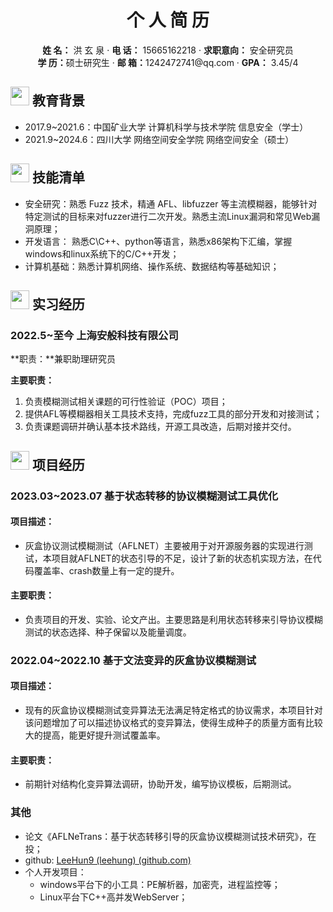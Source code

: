 <center>
     <h1>个 人 简 历</h1>
     <div>
         <span>
             <b>姓  名：</b> 洪 玄 泉  
         </span>
         ·           
         <span>
             <b>电  话：</b> 15665162218
         </span>
         ·      
         <span>
             <b>求职意向：</b> 安全研究员
         </span>
         <br>
         <span>
             <b>学  历：</b>硕士研究生
         </span>
         ·     
         <span>
             <b>邮  箱：</b>1242472741@qq.com
         </span>
         ·       
         <span>
             <b>GPA：</b> 3.45/4
         </span>
     </div>
 </center>


## <img src="assets/graduation-cap-solid.svg" width="30px"> 教育背景

- 2017.9~2021.6：中国矿业大学               计算机科学与技术学院                    信息安全（学士）
- 2021.9~2024.6：四川大学                       网络空间安全学院                            网络空间安全（硕士）

## <img src="assets/tools-solid.svg" width="30px"> 技能清单

- 安全研究：熟悉 Fuzz 技术，精通 AFL、libfuzzer 等主流模糊器，能够针对特定测试的目标来对fuzzer进行二次开发。熟悉主流Linux漏洞和常见Web漏洞原理；
- 开发语言： 熟悉C\C++、python等语言，熟悉x86架构下汇编，掌握windows和linux系统下的C/C++开发；
- 计算机基础：熟悉计算机网络、操作系统、数据结构等基础知识；

## <img src="assets/briefcase-solid.svg" width="30px"> 实习经历

### 2022.5~至今						      上海安般科技有限公司

**职责：**兼职助理研究员

**主要职责：**

1. 负责模糊测试相关课题的可行性验证（POC）项目；
2. 提供AFL等模糊器相关工具技术支持，完成fuzz工具的部分开发和对接测试；
3. 负责课题调研并确认基本技术路线，开源工具改造，后期对接并交付。

## <img src="assets/project-diagram-solid.svg" width="30px"> 项目经历

### 2023.03~2023.07			          基于状态转移的协议模糊测试工具优化

#### **项目描述：**

- 灰盒协议测试模糊测试（AFLNET）主要被用于对开源服务器的实现进行测试，本项目就AFLNET的状态引导的不足，设计了新的状态机实现方法，在代码覆盖率、crash数量上有一定的提升。

#### **主要职责：**

- 负责项目的开发、实验、论文产出。主要思路是利用状态转移来引导协议模糊测试的状态选择、种子保留以及能量调度。

### 2022.04~2022.10			           基于文法变异的灰盒协议模糊测试

#### **项目描述：**

- 现有的灰盒协议模糊测试变异算法无法满足特定格式的协议需求，本项目针对该问题增加了可以描述协议格式的变异算法，使得生成种子的质量方面有比较大的提高，能更好提升测试覆盖率。

#### **主要职责：**

- 前期针对结构化变异算法调研，协助开发，编写协议模板，后期测试。

### 其他

- 论文《AFLNeTrans：基于状态转移引导的灰盒协议模糊测试技术研究》，在投；
- github: [LeeHun9 (leehung) (github.com)](https://github.com/LeeHun9)
- 个人开发项目：
  - windows平台下的小工具：PE解析器，加密壳，进程监控等；
  - Linux平台下C++高并发WebServer；

